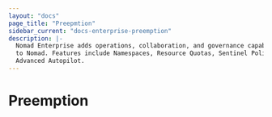 ```yaml
---
layout: "docs"
page_title: "Preepmtion"
sidebar_current: "docs-enterprise-preemption"
description: |-
  Nomad Enterprise adds operations, collaboration, and governance capabilities
  to Nomad. Features include Namespaces, Resource Quotas, Sentinel Policies, and
  Advanced Autopilot.
---
```


# Preemption